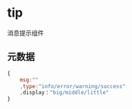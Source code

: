 # tip
消息提示组件

## 元数据
```javascript
{
	msg:""
	,type:"info/error/warning/success"
	,display："big/middle/little"
}
```